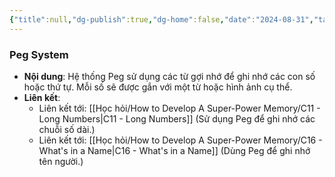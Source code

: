 ```yaml
---
{"title":null,"dg-publish":true,"dg-home":false,"date":"2024-08-31","tags":["#book","#memory","#How_to_Develop_A_Super_Power_Memory"],"Chương":"Chương5","permalink":"/hoc-hoi/how-to-develop-a-super-power-memory/peg-system/","dgPassFrontmatter":true,"noteIcon":"","updated":"2025-01-14T22:28:13.011+07:00"}
---
```


### Peg System

- **Nội dung**: Hệ thống Peg sử dụng các từ gợi nhớ để ghi nhớ các con số hoặc thứ tự. Mỗi số sẽ được gắn với một từ hoặc hình ảnh cụ thể.
- **Liên kết**:
    - Liên kết tới: [[Học hỏi/How to Develop A Super-Power Memory/C11 - Long Numbers\|C11 - Long Numbers]] (Sử dụng Peg để ghi nhớ các chuỗi số dài.)
    - Liên kết tới: [[Học hỏi/How to Develop A Super-Power Memory/C16 - What's in a Name\|C16 - What's in a Name]] (Dùng Peg để ghi nhớ tên người.)